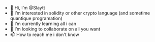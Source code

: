- 👋 Hi, I’m @Slaytt
- 👀 I’m interested in solidity or other crypto language (and sometime quantique programation)
- 🌱 I’m currently learning all i can
- 💞️ I’m looking to collaborate on all you want
- 📫 How to reach me i don't know 

<!---
Slaytt/Slaytt is a ✨ special ✨ repository because its `README.md` (this file) appears on your GitHub profile.
You can click the Preview link to take a look at your changes.
--->
